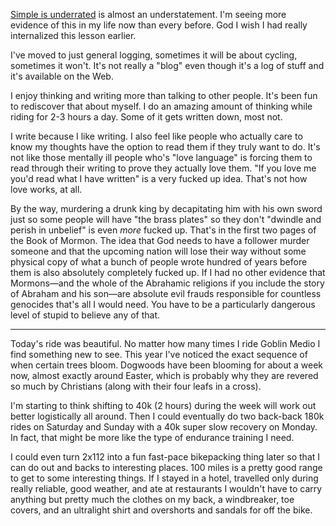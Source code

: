 [Simple is underrated](../Philosophy/Simple%20is%20underrated.md) is almost an understatement. I'm seeing more evidence of this in my life now than every before. God I wish I had really internalized this lesson earlier.

I've moved to just general logging, sometimes it will be about cycling, sometimes it won't. It's not really a "blog" even though it's a log of stuff and it's available on the Web.

I enjoy thinking and writing more than talking to other people. It's been fun to rediscover that about myself. I do an amazing amount of thinking while riding for 2-3 hours a day. Some of it gets written down, most not. 

I write because I like writing. I also feel like people who actually care to know my thoughts have the option to read them if they truly want to do. It's not like those mentally ill people who's "love language" is forcing them to read through their writing to prove they actually love them. "If you love me you'd read what I have written" is a very fucked up idea. That's not how love works, at all.

By the way, murdering a drunk king by decapitating him with his own sword just so some people will have "the brass plates" so they don't "dwindle and perish in unbelief" is even _more_ fucked up. That's in the first two pages of the Book of Mormon. The idea that God needs to have a follower murder someone and that the upcoming nation will lose their way without some physical copy of what a bunch of people wrote hundred of years before them is also absolutely completely fucked up. If I had no other evidence that Mormons—and the whole of the Abrahamic religions if you include the story of Abraham and his son—are absolute evil frauds responsible for countless genocides that's all I would need. You have to be a particularly dangerous level of stupid to believe any of that.

----
Today's ride was beautiful. No matter how many times I ride Goblin Medio I find something new to see. This year I've noticed the exact sequence of when certain trees bloom. Dogwoods have been blooming for about a week now, almost exactly around Easter, which is probably why they are revered so much by Christians (along with their four leafs in a cross).

I'm starting to think shifting to 40k (2 hours) during the week will work out better logistically all around. Then I could eventually do two back-back 180k rides on Saturday and Sunday with a 40k super slow recovery on Monday. In fact, that might be more like the type of endurance training I need.

I could even turn 2x112 into a fun fast-pace bikepacking thing later so that I can do out and backs to interesting places. 100 miles is a pretty good range to get to some interesting things. If I stayed in a hotel, travelled only during really reliable, good weather, and ate at restaurants I wouldn't have to carry anything but pretty much the clothes on my back, a windbreaker, toe covers, and an ultralight shirt and overshorts and sandals for off the bike.